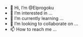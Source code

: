 - 👋 Hi, I’m @Elprogoku
- 👀 I’m interested in ...
- 🌱 I’m currently learning ...
- 💞️ I’m looking to collaborate on ...
- 📫 How to reach me ...

<!---
Elprogoku/Elprogoku is a ✨ special ✨ repository because its `README.md` (this file) appears on your GitHub profile.
You can click the Preview link to take a look at your changes.
--->

